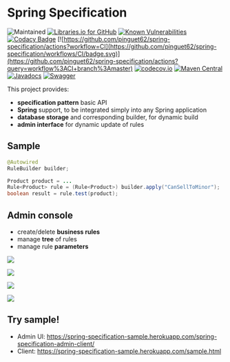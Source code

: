 # Spring Specification

![Maintained](https://img.shields.io/badge/maintained%3F-yes-brightgreen.svg?style=flat)
[![Libraries.io for GitHub](https://img.shields.io/librariesio/github/pinguet62/spring-specification.svg)](https://libraries.io/github/pinguet62/spring-specification)
[![Known Vulnerabilities](https://snyk.io/test/github/pinguet62/spring-specification/badge.svg)](https://snyk.io/test/github/pinguet62/spring-specification)
[![Codacy Badge](https://api.codacy.com/project/badge/Grade/7aa6eb05ba514f7aa13b86a6f4d567b9)](https://www.codacy.com/app/pinguet62/spring-specification?utm_source=github.com&amp;utm_medium=referral&amp;utm_content=pinguet62/spring-specification&amp;utm_campaign=Badge_Grade)
[![https://github.com/pinguet62/spring-specification/actions?workflow=CI](https://github.com/pinguet62/spring-specification/workflows/CI/badge.svg)](https://github.com/pinguet62/spring-specification/actions?query=workflow%3ACI+branch%3Amaster)
[![codecov.io](https://codecov.io/github/pinguet62/spring-specification/coverage.svg?branch=master)](https://codecov.io/github/pinguet62/spring-specification?branch=master)
[![Maven Central](https://maven-badges.herokuapp.com/maven-central/fr.pinguet62/spring-specification/badge.svg)](https://maven-badges.herokuapp.com/maven-central/fr.pinguet62/spring-specification)
[![Javadocs](https://www.javadoc.io/badge/fr.pinguet62/spring-specification.svg)](https://www.javadoc.io/doc/fr.pinguet62/spring-specification)
[![Swagger](https://img.shields.io/swagger/valid/2.0/https/raw.githubusercontent.com/OAI/OpenAPI-Specification/master/examples/v2.0/json/petstore-expanded.json.svg)](https://spring-specification-sample.herokuapp.com/swagger-ui.html)

This project provides:
* **specification pattern** basic API
* **Spring** support, to be integrated simply into any Spring application
* **database storage** and corresponding builder, for dynamic build
* **admin interface** for dynamic update of rules

## Sample

```java
@Autowired
RuleBuilder builder;

Product product = ...
Rule<Product> rule = (Rule<Product>) builder.apply("CanSellToMinor");
boolean result = rule.test(product);
```

## Admin console

* create/delete **business rules**
* manage **tree** of rules
* manage rule **parameters**

![](./spring-specification-doc/src/main/asciidoc/img/screenshot/rules.png?raw=true)

![](./spring-specification-doc/src/main/asciidoc/img/screenshot/details.png?raw=true)

![](./spring-specification-doc/src/main/asciidoc/img/screenshot/rule_edit.png?raw=true)

![](./spring-specification-doc/src/main/asciidoc/img/screenshot/parameters_edit.png?raw=true)

## Try sample!

* Admin UI: https://spring-specification-sample.herokuapp.com/spring-specification-admin-client/
* Client: https://spring-specification-sample.herokuapp.com/sample.html
